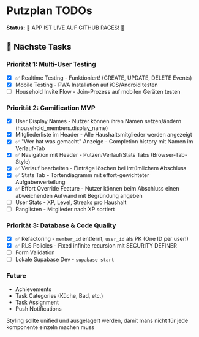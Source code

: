 # Putzplan TODOs

**Status:** 🎉 APP IST LIVE AUF GITHUB PAGES! 🎉

## 🚀 Nächste Tasks

### Priorität 1: Multi-User Testing
- [x] ✅ Realtime Testing - Funktioniert! (CREATE, UPDATE, DELETE Events)
- [x] Mobile Testing - PWA Installation auf iOS/Android testen
- [ ] Household Invite Flow - Join-Prozess auf mobilen Geräten testen

### Priorität 2: Gamification MVP
- [x] User Display Names - Nutzer können ihren Namen setzen/ändern (household_members.display_name)
- [x] Mitgliederliste im Header - Alle Haushaltsmitglieder werden angezeigt
- [x] ✅ "Wer hat was gemacht" Anzeige - Completion history mit Namen im Verlauf-Tab
- [x] ✅ Navigation mit Header - Putzen/Verlauf/Stats Tabs (Browser-Tab-Style)
- [x] ✅ Verlauf bearbeiten - Einträge löschen bei irrtümlichem Abschluss
- [x] ✅ Stats Tab - Tortendiagramm mit effort-gewichteter Aufgabenverteilung
- [x] ✅ Effort Override Feature - Nutzer können beim Abschluss einen abweichenden Aufwand mit Begründung angeben
- [ ] User Stats - XP, Level, Streaks pro Haushalt
- [ ] Ranglisten - Mitglieder nach XP sortiert

### Priorität 3: Database & Code Quality
- [x] ✅ Refactoring - `member_id` entfernt, `user_id` als PK (One ID per user!)
- [x] ✅ RLS Policies - Fixed infinite recursion mit SECURITY DEFINER
- [ ] Form Validation
- [ ] Lokale Supabase Dev - `supabase start`

### Future
- Achievements
- Task Categories (Küche, Bad, etc.)
- Task Assignment
- Push Notifications

Styling sollte unified und ausgelagert werden, damit mans nicht für jede komponente einzeln machen muss
